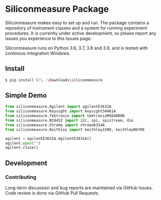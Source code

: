 # Siliconmeasure Package


Siliconmeasure makes easy to set up and run. The package contains a repository of instrument classes and a system for running experiment procedures.
It is currently under active development, so please report any issues you experience to this Issues page.

Siliconmeasure runs on Python 3.6, 3.7, 3.8 and 3.9, and is tested with continous-integration Windows.


## Install

```bash
$ pip install C:\..\Downloads\siliconmeasure
```

## Simple Demo

```python
from siliconmeasure.Agilent import agilentE3631A
from siliconmeasure.Keysight import keysight34461A
from siliconmeasure.Tektronix import tektronixMSO4000B
from siliconmeasure.NI8452 import i2c, spi, spistream, dio
from siliconmeasure.Chroma import chroma6314A
from siliconmeasure.Keithley import keithley2200, keithleyN6700

agilent = agilentE3631A.AgilentE3631A()
agilent.open("")
agilent.close()
```

## Development

### Contributing

Long-term discussion and bug reports are maintained via GitHub Issues.
Code review is done via GitHub Pull Requests.
